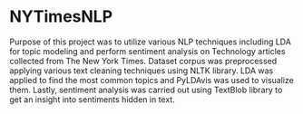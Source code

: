 # NYTimesNLP

Purpose of this project was to utilize various NLP techniques including LDA for topic modeling and perform sentiment analysis on Technology articles collected from The New York Times. Dataset corpus was preprocessed applying various text cleaning techniques using NLTK library. LDA was applied to find the most common topics and PyLDAvis was used to visualize them. Lastly, sentiment analysis was carried out using TextBlob library to get an insight into sentiments hidden in text.

